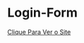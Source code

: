 # Login-Form

[<a href=" https://martinszx.github.io/Login-Form/" target="_blank" rel="noopener noreferrer">Clique Para Ver o Site</a>](https://martinszx.github.io/Login-Form/) 
